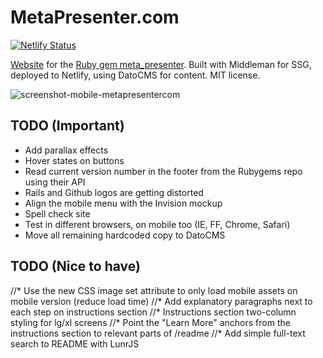 # MetaPresenter.com

[![Netlify Status](https://api.netlify.com/api/v1/badges/771bf805-4196-47d8-9da1-9017d800c403/deploy-status)](https://app.netlify.com/sites/metapresenter/deploys)

[Website](https://metapresenter.com) for the [Ruby gem meta_presenter](https://github.com/szTheory/meta_presenter). Built with Middleman for SSG, deployed to Netlify, using DatoCMS for content. MIT license.

![screenshot-mobile-metapresentercom](https://user-images.githubusercontent.com/28652/50569999-16a08080-0d46-11e9-9e6a-7c89003b6e33.jpeg)

## TODO (Important)
* Add parallax effects
* Hover states on buttons
* Read current version number in the footer from the Rubygems repo using their API
* Rails and Github logos are getting distorted
* Align the mobile menu with the Invision mockup
* Spell check site
* Test in different browsers, on mobile too (IE, FF, Chrome, Safari)
* Move all remaining hardcoded copy to DatoCMS

## TODO (Nice to have)
//* Use the new CSS image set attribute to only load mobile assets on mobile version (reduce load time)
//* Add explanatory paragraphs next to each step on instructions section
//* Instructions section two-column styling for lg/xl screens
//* Point the "Learn More" anchors from the instructions section to relevant parts of /readme
//* Add simple full-text search to README with LunrJS